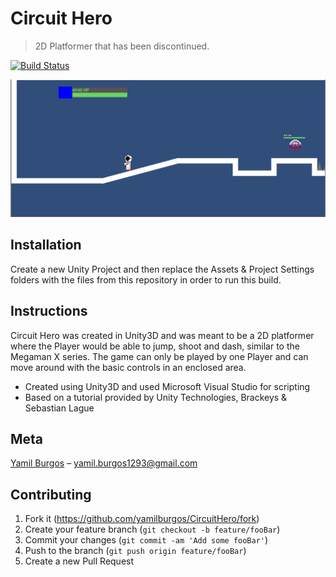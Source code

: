 # Circuit Hero
> 2D Platformer that has been discontinued.

[![Build Status][travis-image]][travis-url]

![](demo.png)

## Installation
Create a new Unity Project and then replace the Assets & Project Settings folders with the files from this repository in order to run this build.

## Instructions
Circuit Hero was created in Unity3D and was meant to be a 2D platformer where the Player would be able to jump, shoot and dash, similar to the Megaman X series. The game can only be played by one Player and can move around with the basic controls in an enclosed area.

* Created using Unity3D and used Microsoft Visual Studio for scripting
* Based on a tutorial provided by Unity Technologies, Brackeys & Sebastian Lague

## Meta
[Yamil Burgos](https://github.com/yamilburgos/) – yamil.burgos1293@gmail.com

## Contributing
1. Fork it (<https://github.com/yamilburgos/CircuitHero/fork>)
2. Create your feature branch (`git checkout -b feature/fooBar`)
3. Commit your changes (`git commit -am 'Add some fooBar'`)
4. Push to the branch (`git push origin feature/fooBar`)
5. Create a new Pull Request

<!-- Markdown link & img dfn's -->
[npm-image]: https://img.shields.io/npm/v/datadog-metrics.svg?style=flat-square
[npm-url]: https://npmjs.org/package/datadog-metrics
[travis-image]: https://img.shields.io/travis/dbader/node-datadog-metrics/master.svg?style=flat-square
[travis-url]: https://travis-ci.org/dbader/node-datadog-metrics